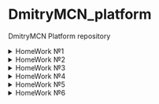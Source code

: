# DmitryMCN_platform
DmitryMCN Platform repository
<details>
<summary>HomeWork №1</summary>

### Настройка локального окружения:
- Установка kubectl
- Запуск кластера minikube (docker драйвер)
- Установка kubernetes-dashboard и k9s
### Задание 1:
> Разберитесь почему все pod в namespace kube-system восстановились после удаления.
- Поды kube-scheduler, kube-controller-manager, etcd, apiserver это static-pods. Они управляются напрямую демоном kubelet на конкретной ноде (kubelet наблюдает за каждым статическим подом и перезапускает его в случае сбоя).
- Под core-dns-\* управляется с помощью ресурса ReplicaSet, цель которого поддерживать стабильный набор реплик пода в любой момент времени.
- Под kube-proxy-\* управляется с помощью ресурса DaemonSet, который гарантирует запуск пода на всех (или некоторых) нодах.
### Задание 2:
> Cоздание Dockerfile, сборка образа, запуск первого пода и т.д.
- Подготовлен Dockerfile, готовый образ запушен в публичный Container Registry (Docker Hub).
- Создан манифест первого пода, добавлен init-контейнер для генерации index.html. Используем kubectl port-forward для проброса и проверяем стартовую страницу.
### Как запустить проект:
- В директории kubernetes-intro выполнить:
<pre>
kubectl apply -f web-pod.yaml
kubectl port-forward --address 0.0.0.0 pod/web-app 8000:8000
</pre>
Для микросервиса frontend
<pre>
kubectl apply -f frontend-pod-healthy.yaml
</pre>
### Как проверить работоспособность:
<pre>kubectl port-forward --address 0.0.0.0 pod/web-app 8000:8000
</pre>
- Перейти по ссылке http://localhost:8000
### Задание со \*:
> Запуск микросервиса frontend, исправление ошибки при старте пода.
- Под frontend не запускается, в логах ошибка `'panic: environment variable "PRODUCT_CATALOG_SERVICE_ADDR" not set'`. Добавляем необходимые переменные.
</details>

<details>
<summary>HomeWork №2</summary>

### Настройка локального окружения:
- Запуск кластера kind
### Что было сделано
- Учимся запускать поды с помощью контроллеров k8s. Попробовал в деле ReplicaSet, Deployment и DaemonSet.
Контроллеры используют селекторы по меткам (labels) для создания и управления подами. С помощью ReplicaSet можно быстро увеличить/уменьшить (scale) кол-во необходимых реплик пода.
Контроллер Deployment использует ReplicaSet для более гибкого управления подами. Например он позволяет управлять стратегией развертывания. Можно сделать откат в случае проблем (команда rollout undo).
DaemonSet запускает по одному экземпляру пода на каждой ноде.
- Подготовлен манифест для запуска node-exporter на всех нодах кластера.
> ReplicaSet. Определите, что необходимо добавить в манифест, исправьте его и примените вновь. 
- Не хватает селектора для меток (missing required field "selector" in io.k8s.api.apps.v1.ReplicaSetSpec) и переменных сервиса
> Почему обновление ReplicaSet не повлекло обновление запущенных pod?
- ReplicaSet поддерживает нужное кол-во подов, но не следит за обновлением их конфигурации.
> Найдите способ модернизировать свой DaemonSet таким образом, чтобы Node Exporter был развернут как на master, так и на worker нодах.
- Используем св-во tolerations: operator: "Exists"
### Как запустить проект:
- В директории kubernetes-controllers выполнить:
<pre>
kubectl apply -f frontend-deployment.yaml
kubectl apply -f paymentservice-deployment.yaml
</pre>
### Как проверить работоспособность:
<pre>kubectl get deploy,rs,po</pre>
### Задание со \*:
Запускаем деплой Node Exporter:
<pre>kubectl apply -f node-exporter-daemonset.yaml</pre>
- В манифесте мы сперва создаем namespace "monitoring", service account и role. Роль связывается с service account с помощью объекта rolebinding. Далее создаем daemonset.
- Проверяем, что node-exporter отдает метрики:
<pre>
kubectl port-forward <имя любого pod в DaemonSet>
curl localhost:9100/metrics
</pre>
</details>

<details>
<summary>HomeWork №3</summary>

### Что было сделано
Созданы service accounts с различными правами в рамках кластера.
### Как запустить проект:
- В директории kubernetes-security выполнить:
<pre>
kubectl apply -f task01/ 
kubectl apply -f task02/
kubectl apply -f task03/
</pre>
### Как проверить работоспособность:
<pre>
kubectl auth can-i get po -n kube-system --as system:serviceaccount:default:bob
kubectl auth can-i create po -n dev --as system:serviceaccount:dev:jane
kubectl auth can-i get po -n dev --as system:serviceaccount:dev:ken
kubectl auth can-i create po -n dev --as system:serviceaccount:dev:ken
</pre>
</details>

<details>
<summary>HomeWork №4</summary>

### Что было сделано
#### Добавление проверок Pod, создание объекта Deployment, добавление сервисов в кластер (ClusterIP), включение режима балансировки IPVS
- Добавляем проверку readinessProbe. Проверяем, что под запустился
<pre>
kubectl apply -f kubernetes-intro/web-pod.yaml --force
kubectl describe pod/web-app
</pre>
<pre>
Conditions:
  Type              Status
  Initialized       True 
  Ready             False 
  ContainersReady   False 
  PodScheduled      True
</pre>
<pre>
Warning  Unhealthy  48s (x60 over 10m)  kubelet, minikube  Readiness probe failed: Get http://172.17.0.3:80/index.html: dial tcp 172.17.0.3:80: connect: connection refused
</pre>
Прод не прошел readiness-пробу
- Добавляем проверку livenessProbe.
<pre>
livenessProbe:
  tcpSocket: { port: 8000 }
</pre>
> Почему следующая конфигурация валидна, но не имеет смысла? 
> 1. livenessProbe:
>   exec:
>     command:
>       - 'sh'
>       - '-c'
>       - 'ps aux | grep my_web_server_process'

Такая проверка всегда будет завершаться с кодом выхода 0, т.к. grep найдет сам процесс grep. Кроме того задача livenessProbe удостовериться, что приложение работает корреектно. Наличие запущенного процесса не всегда гарантирует это.
> 2. Бывают ли ситуации, когда она все-таки имеет смысл?

Для начала нужно убрать grep из вывода: - 'ps aux | grep my_web_server_process | grep -v grep'. Возможно имеет смысл, если это какое-то статичное приложение и достаточно проверять только запущенный процесс.
- Создаем Deployment для пода, смотрим что получилось.
<pre>kubectl describe deployment web</pre>
<pre>
Conditions:
  Type           Status  Reason
  ----           ------  ------
  Available      False   MinimumReplicasUnavailable
  Progressing    True    ReplicaSetUpdated
</pre>
- Исправляем ошибку в манифесте, проверяем состояние Deployment
<pre>
Conditions:
  Type           Status  Reason
  ----           ------  ------
  Available      True    MinimumReplicasAvailable
  Progressing    True    NewReplicaSetAvailable
</pre>
- Пробуем разные варианты maxSurge и maxUnavailable
maxSurge=0 и maxUnavailable=0: The Deployment "web" is invalid: ... - такой вариант является ощибкой.
- Создаем мервис ClusterIP
<pre>
kubectl get svc web-svc-cip -owide
NAME          TYPE        CLUSTER-IP      EXTERNAL-IP   PORT(S)   AGE    SELECTOR
web-svc-cip   ClusterIP   10.102.59.144   <none>        80/TCP    117s   app=web
</pre>
- Включаем IPVS, проверяем правила iptables.
- Устанавливаем MetalL, создаем ConfigMap
<pre>
kubectl --namespace metallb-system get all
NAME                            READY   STATUS             RESTARTS   AGE
pod/controller-fb659dc8-49x5d   0/1     ErrImagePull       0          51s
pod/speaker-p729h               0/1     ImagePullBackOff   0          51s

NAME                     DESIRED   CURRENT   READY   UP-TO-DATE   AVAILABLE   NODE SELECTOR                 AGE
daemonset.apps/speaker   1         1         0       1            0           beta.kubernetes.io/os=linux   51s

NAME                         READY   UP-TO-DATE   AVAILABLE   AGE
deployment.apps/controller   0/1     1            0           51s

NAME                                  DESIRED   CURRENT   READY   AGE
replicaset.apps/controller-fb659dc8   1         1         0       51s

echo 'apiVersion: v1
kind: ConfigMap
metadata:
  namespace: metallb-system
  name: config
data:
  config: |
    address-pools:
      - name: default
        protocol: layer2
        addresses:
          - "172.17.255.1-172.17.255.255"' > kubernetes-networks/metallb-config.yaml
kubectl apply -f kubernetes-networks/metallb-config.yaml
cp kubernetes-networks/web-svc-{cip,lb}.yaml
</pre>
- Проверяем конфигурацию
<pre>
{"caller":"service.go:114","event":"ipAllocated","ip":"172.17.255.1","msg":"IP address assigned by controller","service":"default/web-svc-lb","ts":"2021-07-17T19:59:16.59910729Z"}
kubectl describe svc web-svc-lb
Name:                     web-svc-lb
Namespace:                default
Labels:                   <none>
Annotations:              <none>
Selector:                 app=web
Type:                     LoadBalancer
IP Families:              <none>
IP:                       10.96.56.237
IPs:                      10.96.56.237
LoadBalancer Ingress:     172.17.255.1
Port:                     <unset>  80/TCP
TargetPort:               8000/TCP
NodePort:                 <unset>  30968/TCP
Endpoints:                172.17.0.11:8000,172.17.0.12:8000,172.17.0.13:8000
Session Affinity:         None
External Traffic Policy:  Cluster
Events:                   <none>

sudo ip route add 172.17.255.0/24 via 192.168.49.2
curl http://172.17.255.1
</pre>
- Создаем сервис типа LoadBalancer для доступа к CoreDNS снаружи кластера
<pre>
kubectl get svc -n kube-system
NAME          TYPE           CLUSTER-IP       EXTERNAL-IP    PORT(S)                  AGE
dns-tcp-svc   LoadBalancer   10.103.171.229   172.17.255.5   53:30242/TCP             30s
dns-udp-svc   LoadBalancer   10.99.88.169     172.17.255.5   53:32288/UDP             35s
kube-dns      ClusterIP      10.96.0.10       <none>         53/UDP,53/TCP,9153/TCP   15d

nslookup web.default.cluster.local 172.17.255.5
</pre>
- Применяем манифест для ingress-nginx, создаем манифест для сервиса с типом LoadBalancer. Приверяем ip, назначенный ему MetalLB. Пробуем Curl.
<pre>
kubectl apply -f kubernetes-networks/nginx-lb.yaml
kubectl get svc ingress-nginx -n ingress-nginx
</pre>
> ingress-nginx   LoadBalancer   10.97.41.211   172.17.255.2   80:32741/TCP,443:32715/TCP   5m8s
<pre>
Проверяем: curl http://172.17.255.2
Видим, что nginx отвечает.
</pre>
- Создание Headless-сервиса. Проверяем, что ClusterIP для сервиса web-svc не назначен.
kubectl apply -f  kubernetes-networks/web-svc-headless.yaml
kubectl get svc web-svc

web-svc   ClusterIP   None         <none>        80/TCP    87s

- Настроим наш ingress-прокси, создав манифест с ресурсом Ingress.
При этом есть ряд проблем:
<pre>
Warning: networking.k8s.io/v1beta1 Ingress is deprecated in v1.19+, unavailable in v1.22+; use networking.k8s.io/v1 Ingress
Error from server (InternalError): error when creating "kubernetes-networks/web-ingress.yaml": Internal error occurred: failed calling webhook "validate.nginx.ingress.kubernetes.io": an error on the server ("") has prevented the request from succeeding
</pre>
Изменил версию апи и структуру манифеста под networking.k8s.io/v1. Также удалил ValidatingWebhookConfiguration, как самое простое решение проблемы
<pre>
kubectl delete -A ValidatingWebhookConfiguration ingress-nginx-admission
</pre>
Проверяем наш созданный ingress/web
<pre>
kubectl describe ingress/web
Name:             web
Namespace:        default
Address:          192.168.49.2
Default backend:  default-http-backend:80 (<error: endpoints "default-http-backend" not found>)
Rules:
  Host        Path  Backends
  ----        ----  --------
  *
              /web   web-svc:8000 (172.17.0.11:8000,172.17.0.12:8000,172.17.0.13:8000)
Annotations:  nginx.ingress.kubernetes.io/rewrite-target: /
Events:
  Type    Reason  Age                    From                      Message
  ----    ------  ----                   ----                      -------
  Normal  Sync    8m59s (x2 over 9m24s)  nginx-ingress-controller  Scheduled for sync
</pre>
При этом есть ошибка `default-http-backend:80 (<error: endpoints "default-http-backend" not found>)`
Добавляем defaultBackend
<pre>
defaultBackend:
  service:
    name: web-svc
    port:
      number: 80
</pre>
- Создаем сервис и ingress для Dashboard
- Создаем канареечное развертывание с помощью ingress-nginx
Проверяем:
<pre>
curl -k https://172.17.255.1/canary/
curl -H 'test-header: true' -k https://172.17.255.1/canary/
</pre>
</details>

<details>
<summary>HomeWork №5</summary>

### Что было сделано
#### Добавлены манифесты для StatefulSet с Minio. Авторизационные данные перемещены в secrets.
> Поместите данные в secrets и настройте конфигурацию на их использование.
- Кодируем переменные в base64, редактируем и применяем манифесты.
<pre>
echo -n 'minio' | base64
echo -n 'minio123' | base64
kubectl apply -f minio-secret.yaml
kubectl apply -f minio-statefulset.yaml
</pre>
</details>

<details>
<summary>HomeWork №6</summary>

### Что было сделано
####
- Устанавливаем helm chart cert-manager. Проверяем, что все работает корректно по инструкции https://cert-manager.io/docs/installation/verify/
<pre>
kubectl apply -f cert-manager/test-resources.yaml
kubectl describe certificate -n cert-manager-test
</pre>
<pre>
...
Events:
...
 Normal  Issuing    18s   cert-manager  The certificate has been successfully issued
</pre>
> Изучите cert-manager, и определите, что еще требуется установить для корректной работы
Смотрим документацию:
> The first thing you’ll need to configure after you’ve installed cert-manager is an issuer which you can then use to issue certificates.
Создаем ACME issuer Let's Encrypt. Сделаем его глобальным для кластера (kind: ClusterIssuer).
<pre>
kubectl apply -f cert-manager/cluster-issuer.yaml
</pre>
- Устанавливаем helm chart chartmuseum. Проверим, что release chartmuseum установился
<pre>
helm ls -n chartmuseum
</pre>
Проверяем в браузере - сертификат валиден.
![CERT1](https://raw.githubusercontent.com/otus-kuber-2021-06/DmitryMCN_platform/kubernetes-templating/cert.png)

Создаем Service account https://cloud.google.com/docs/authentication/getting-started

export GOOGLE_APPLICATION_CREDENTIALS=$HOME/sustained-vial-321511-74daedfac94f.json
	pip3 install --upgrade google-cloud-storage

Создаем google storage bucket https://cloud.google.com/storage/docs/creating-buckets
Качаем бинарь chartmuseum и запускаем локально
curl -LO https://s3.amazonaws.com/chartmuseum/release/latest/bin/linux/amd64/chartmuseum
chartmuseum --debug --port=8080   --storage="google"   --storage-google-bucket="my-gcs-chartmuseum-bucket"   --storage-google-prefix=""

2021-08-01T19:55:10.962+0300	DEBUG	Fetching chart list from storage	{"repo": ""}
2021-08-01T19:55:11.164+0300	DEBUG	No change detected between cache and storage	{"repo": ""}
2021-08-01T19:55:11.164+0300	INFO	Starting ChartMuseum	{"port": 8080}

Устанавливаем плагин helm-push https://github.com/chartmuseum/helm-push. Добавляем репозиторий
helm repo add chartmuseum http://localhost:8080

Пушим тестовый чарт
helm push frontend/ chartmuseum
Pushing frontend-0.1.0.tgz to chartmuseum...
Done.

Проверяем, что чарт доступен в репозитории
curl http://localhost:8080/api/charts
{"frontend":[{"name":"frontend","version":"0.1.0","description":"A Helm chart for Kubernetes","apiVersion":"v2","appVersion":"1.16.0","type":"application","urls":["charts/frontend-0.1.0.tgz"],"created":"2021-08-01T16:57:36.577Z","digest":"844d3afde2d58b3534e1b85d9ab26059d33a69ad65c44a415dda41d6b5479eda"}]}

Устанавливаем чарт в кластер
helm install frontend chartmuseum/frontend --create-namespace -n dev
W0802 12:28:35.421029 3175311 warnings.go:70] networking.k8s.io/v1beta1 Ingress is deprecated in v1.19+, unavailable in v1.22+; use networking.k8s.io/v1 Ingress
W0802 12:28:37.557695 3175311 warnings.go:70] networking.k8s.io/v1beta1 Ingress is deprecated in v1.19+, unavailable in v1.22+; use networking.k8s.io/v1 Ingress
NAME: frontend
LAST DEPLOYED: Mon Aug  2 12:28:34 2021
NAMESPACE: dev
STATUS: deployed
REVISION: 1
TEST SUITE: None

kubectl get po -n dev
NAME                         READY   STATUS    RESTARTS   AGE
front-end-7b8bcd59cb-hlhnv   1/1     Running   0          37s

Удаляем чарт и ns
helm uninstall frontend -n dev && kubectl delete ns dev

- Устанавливаем helm chart harbor.
helm repo add harbor https://helm.goharbor.io
kubectl create ns harbor
helm install harbor harbor/harbor --wait --namespace=harbor -f kubernetes-templating/harbor/values.yaml

NAME: harbor
LAST DEPLOYED: Sat Aug  7 16:04:12 2021
NAMESPACE: harbor
STATUS: deployed
REVISION: 1
TEST SUITE: None

Проверяем в браузере - сертификат валиден.
![CERT2](https://raw.githubusercontent.com/otus-kuber-2021-06/DmitryMCN_platform/kubernetes-templating/harbor-cert.png)

- Создаем свой helm chart. Устанавливаем и проверяем работу UI.
kubectl port-forward -n hipster-shop frontend-5c6dcc58c-mkm4v 8080:8080

helm secrets upgrade --install hipster-shop kubernetes-templating/frontend --namespace hipster-shop -f kubernetes-templating/frontend/values.yaml -f kubernetes-templating/frontend/secrets.yaml
kubectl get secret secret -n hipster-shop -o yaml

</details>

